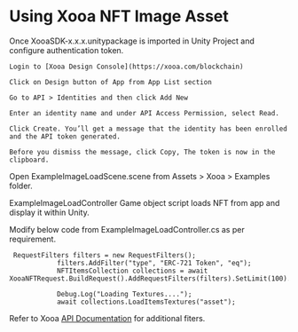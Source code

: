 
# Using Xooa NFT Image Asset 

Once XooaSDK-x.x.x.unitypackage is imported in Unity Project and configure authentication token.

    Login to [Xooa Design Console](https://xooa.com/blockchain)

    Click on Design button of App from App List section

    Go to API > Identities and then click Add New

    Enter an identity name and under API Access Permission, select Read.

    Click Create. You’ll get a message that the identity has been enrolled and the API token generated.

    Before you dismiss the message, click Copy, The token is now in the clipboard.



Open ExampleImageLoadScene.scene from Assets > Xooa > Examples folder.

ExampleImageLoadController Game object script loads NFT from app and display it within Unity.

Modify below code from ExampleImageLoadController.cs as per requirement. 

```
 RequestFilters filters = new RequestFilters();
            filters.AddFilter("type", "ERC-721 Token", "eq");
            NFTItemsCollection collections = await XooaNFTRequest.BuildRequest().AddRequestFilters(filters).SetLimit(100).Execute();

            Debug.Log("Loading Textures....");
            await collections.LoadItemsTextures("asset");
```            

Refer to Xooa [API Documentation](https://api.xooa.com/explorer/#!/NFT/NFT_GetAllTokens) for additional fiters.